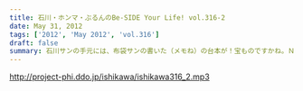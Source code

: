 ```yaml
---
title: 石川・ホンマ・ぶるんのBe-SIDE Your Life! vol.316-2
date: May 31, 2012
tags: ['2012', 'May 2012', 'vol.316']
draft: false
summary: 石川サンの手元には、布袋サンの書いた（メモね）の台本が！宝ものですかね。ＮＡＭＡＥ
---
```


http://project-phi.ddo.jp/ishikawa/ishikawa316_2.mp3
